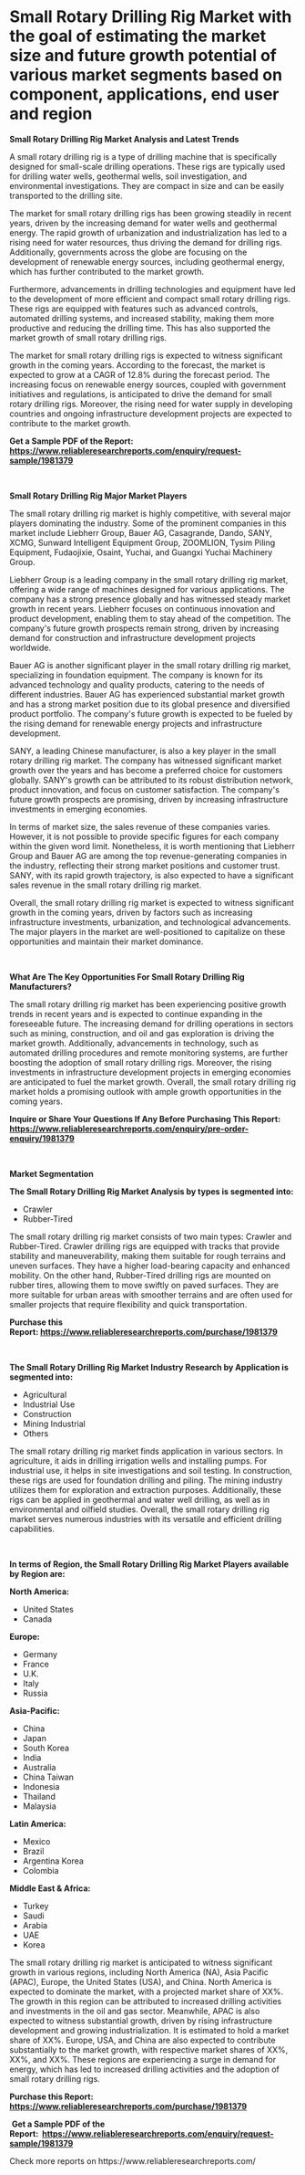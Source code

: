 <p><h1>Small Rotary Drilling Rig Market with the goal of estimating the market size and future growth potential of various market segments based on component, applications, end user and region</h1></p><p><strong>Small Rotary Drilling Rig Market Analysis and Latest Trends</strong></p>
<p><p>A small rotary drilling rig is a type of drilling machine that is specifically designed for small-scale drilling operations. These rigs are typically used for drilling water wells, geothermal wells, soil investigation, and environmental investigations. They are compact in size and can be easily transported to the drilling site.</p><p>The market for small rotary drilling rigs has been growing steadily in recent years, driven by the increasing demand for water wells and geothermal energy. The rapid growth of urbanization and industrialization has led to a rising need for water resources, thus driving the demand for drilling rigs. Additionally, governments across the globe are focusing on the development of renewable energy sources, including geothermal energy, which has further contributed to the market growth.</p><p>Furthermore, advancements in drilling technologies and equipment have led to the development of more efficient and compact small rotary drilling rigs. These rigs are equipped with features such as advanced controls, automated drilling systems, and increased stability, making them more productive and reducing the drilling time. This has also supported the market growth of small rotary drilling rigs.</p><p>The market for small rotary drilling rigs is expected to witness significant growth in the coming years. According to the forecast, the market is expected to grow at a CAGR of 12.8% during the forecast period. The increasing focus on renewable energy sources, coupled with government initiatives and regulations, is anticipated to drive the demand for small rotary drilling rigs. Moreover, the rising need for water supply in developing countries and ongoing infrastructure development projects are expected to contribute to the market growth.</p></p>
<p><strong>Get a Sample PDF of the Report:&nbsp; <a href="https://www.reliableresearchreports.com/enquiry/request-sample/1981379">https://www.reliableresearchreports.com/enquiry/request-sample/1981379</a></strong></p>
<p>&nbsp;</p>
<p><strong>Small Rotary Drilling Rig Major Market Players</strong></p>
<p><p>The small rotary drilling rig market is highly competitive, with several major players dominating the industry. Some of the prominent companies in this market include Liebherr Group, Bauer AG, Casagrande, Dando, SANY, XCMG, Sunward Intelligent Equipment Group, ZOOMLION, Tysim Piling Equipment, Fudaojixie, Osaint, Yuchai, and Guangxi Yuchai Machinery Group.</p><p>Liebherr Group is a leading company in the small rotary drilling rig market, offering a wide range of machines designed for various applications. The company has a strong presence globally and has witnessed steady market growth in recent years. Liebherr focuses on continuous innovation and product development, enabling them to stay ahead of the competition. The company's future growth prospects remain strong, driven by increasing demand for construction and infrastructure development projects worldwide.</p><p>Bauer AG is another significant player in the small rotary drilling rig market, specializing in foundation equipment. The company is known for its advanced technology and quality products, catering to the needs of different industries. Bauer AG has experienced substantial market growth and has a strong market position due to its global presence and diversified product portfolio. The company's future growth is expected to be fueled by the rising demand for renewable energy projects and infrastructure development.</p><p>SANY, a leading Chinese manufacturer, is also a key player in the small rotary drilling rig market. The company has witnessed significant market growth over the years and has become a preferred choice for customers globally. SANY's growth can be attributed to its robust distribution network, product innovation, and focus on customer satisfaction. The company's future growth prospects are promising, driven by increasing infrastructure investments in emerging economies.</p><p>In terms of market size, the sales revenue of these companies varies. However, it is not possible to provide specific figures for each company within the given word limit. Nonetheless, it is worth mentioning that Liebherr Group and Bauer AG are among the top revenue-generating companies in the industry, reflecting their strong market positions and customer trust. SANY, with its rapid growth trajectory, is also expected to have a significant sales revenue in the small rotary drilling rig market.</p><p>Overall, the small rotary drilling rig market is expected to witness significant growth in the coming years, driven by factors such as increasing infrastructure investments, urbanization, and technological advancements. The major players in the market are well-positioned to capitalize on these opportunities and maintain their market dominance.</p></p>
<p>&nbsp;</p>
<p><strong>What Are The Key Opportunities For Small Rotary Drilling Rig Manufacturers?</strong></p>
<p><p>The small rotary drilling rig market has been experiencing positive growth trends in recent years and is expected to continue expanding in the foreseeable future. The increasing demand for drilling operations in sectors such as mining, construction, and oil and gas exploration is driving the market growth. Additionally, advancements in technology, such as automated drilling procedures and remote monitoring systems, are further boosting the adoption of small rotary drilling rigs. Moreover, the rising investments in infrastructure development projects in emerging economies are anticipated to fuel the market growth. Overall, the small rotary drilling rig market holds a promising outlook with ample growth opportunities in the coming years.</p></p>
<p><strong>Inquire or Share Your Questions If Any Before Purchasing This Report: <a href="https://www.reliableresearchreports.com/enquiry/pre-order-enquiry/1981379">https://www.reliableresearchreports.com/enquiry/pre-order-enquiry/1981379</a></strong></p>
<p>&nbsp;</p>
<p><strong>Market Segmentation</strong></p>
<p><strong>The Small Rotary Drilling Rig Market Analysis by types is segmented into:</strong></p>
<p><ul><li>Crawler</li><li>Rubber-Tired</li></ul></p>
<p><p>The small rotary drilling rig market consists of two main types: Crawler and Rubber-Tired. Crawler drilling rigs are equipped with tracks that provide stability and maneuverability, making them suitable for rough terrains and uneven surfaces. They have a higher load-bearing capacity and enhanced mobility. On the other hand, Rubber-Tired drilling rigs are mounted on rubber tires, allowing them to move swiftly on paved surfaces. They are more suitable for urban areas with smoother terrains and are often used for smaller projects that require flexibility and quick transportation.</p></p>
<p><strong>Purchase this Report:&nbsp;<a href="https://www.reliableresearchreports.com/purchase/1981379">https://www.reliableresearchreports.com/purchase/1981379</a></strong></p>
<p>&nbsp;</p>
<p><strong>The Small Rotary Drilling Rig Market Industry Research by Application is segmented into:</strong></p>
<p><ul><li>Agricultural</li><li>Industrial Use</li><li>Construction</li><li>Mining Industrial</li><li>Others</li></ul></p>
<p><p>The small rotary drilling rig market finds application in various sectors. In agriculture, it aids in drilling irrigation wells and installing pumps. For industrial use, it helps in site investigations and soil testing. In construction, these rigs are used for foundation drilling and piling. The mining industry utilizes them for exploration and extraction purposes. Additionally, these rigs can be applied in geothermal and water well drilling, as well as in environmental and oilfield studies. Overall, the small rotary drilling rig market serves numerous industries with its versatile and efficient drilling capabilities.</p></p>
<p>&nbsp;</p>
<p><strong>In terms of Region, the Small Rotary Drilling Rig Market Players available by Region are:</strong></p>
<p>
    <p> <strong> North America: </strong>
        <ul>
            <li>United States</li>
            <li>Canada</li>
        </ul>
        </p> 
    <p> <strong> Europe: </strong>
        <ul>
            <li>Germany</li>
            <li>France</li>
            <li>U.K.</li>
            <li>Italy</li>
            <li>Russia</li>
        </ul>
        </p> 
    <p> <strong> Asia-Pacific: </strong>
        <ul>
            <li>China</li>
            <li>Japan</li>
            <li>South Korea</li>
            <li>India</li>
            <li>Australia</li>
            <li>China Taiwan</li>
            <li>Indonesia</li>
            <li>Thailand</li>
            <li>Malaysia</li>
        </ul>
        </p> 
    <p> <strong> Latin America: </strong>
        <ul>
            <li>Mexico</li>
            <li>Brazil</li>
            <li>Argentina Korea</li>
            <li>Colombia</li>
        </ul>
        </p> 
    <p> <strong> Middle East & Africa: </strong>
        <ul>
            <li>Turkey</li>
            <li>Saudi</li>
            <li>Arabia</li>
            <li>UAE</li>
            <li>Korea</li>
        </ul>
    </p>
    </p>
<p><p>The small rotary drilling rig market is anticipated to witness significant growth in various regions, including North America (NA), Asia Pacific (APAC), Europe, the United States (USA), and China. North America is expected to dominate the market, with a projected market share of XX%. The growth in this region can be attributed to increased drilling activities and investments in the oil and gas sector. Meanwhile, APAC is also expected to witness substantial growth, driven by rising infrastructure development and growing industrialization. It is estimated to hold a market share of XX%. Europe, USA, and China are also expected to contribute substantially to the market growth, with respective market shares of XX%, XX%, and XX%. These regions are experiencing a surge in demand for energy, which has led to increased drilling activities and the adoption of small rotary drilling rigs.</p></p>
<p><strong>Purchase this Report: <a href="https://www.reliableresearchreports.com/purchase/1981379">https://www.reliableresearchreports.com/purchase/1981379</a></strong></p>
<p>&nbsp;<strong>Get a Sample PDF of the Report:&nbsp;&nbsp;<a href="https://www.reliableresearchreports.com/enquiry/request-sample/1981379">https://www.reliableresearchreports.com/enquiry/request-sample/1981379</a></strong></p>
<p><strong></strong></p>
<p>Check more reports on https://www.reliableresearchreports.com/</p>